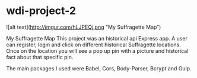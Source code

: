 # wdi-project-2

![alt text](http://imgur.com/hLJPEQj.png "My Suffragette Map”)



My Suffragette Map
This project was an historical api Express app. A user can register, login and click on different historical Suffragette locations. Once on the location you will see a pop up pin with a picture and historical fact about that specific pin. 

The main packages I used were Babel, Cors, Body-Parser, Bcrypt and Gulp. 

